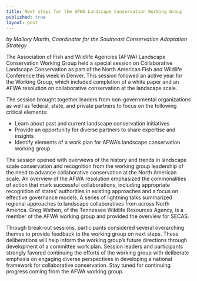 ```yaml
---
title: Next steps for the AFWA Landscape Conservation Working Group
published: true
layout: post
---
```

_by Mallory Martin, Coordinator for the Southeast Conservation Adaptation Strategy_

The Association of Fish and Wildlife Agencies (AFWA) Landscape Conservation Working Group held a special session on Collaborative Landscape Conservation as part of the North American Fish and Wildlife Conference this week in Denver. This session followed an active year for the Working Group, which included completion of a white paper and an AFWA resolution on collaborative conservation at the landscape scale. 

The session brought together leaders from non-governmental organizations as well as federal, state, and private partners to focus on the following critical elements:

- Learn about past and current landscape conservation initiatives
- Provide an opportunity for diverse partners to share expertise and insights
- Identify elements of a work plan for AFWA’s landscape conservation working group

The session opened with overviews of the history and trends in landscape scale conservation and recognition from the working group leadership of the need to advance collaborative conservation at the North American scale. An overview of the AFWA resolution emphasized the commonalities of action that mark successful collaborations, including appropriate recognition of states’ authorities in existing approaches and a focus on effective governance models. A series of lightning talks summarized regional approaches to landscape collaboratives from across North America. Greg Wathen, of the Tennessee Wildlife Resources Agency, is a member of the AFWA working group and provided the overview for SECAS.

Through break-out sessions, participants considered several overarching themes to provide feedback to the working group on next steps. These deliberations will help inform the working group’s future directions through development of a committee work plan. Session leaders and participants strongly favored continuing the efforts of the working group with deliberate emphasis on engaging diverse perspectives in developing a national framework for collaborative conservation. Stay tuned for continuing progress coming from the AFWA working group.
